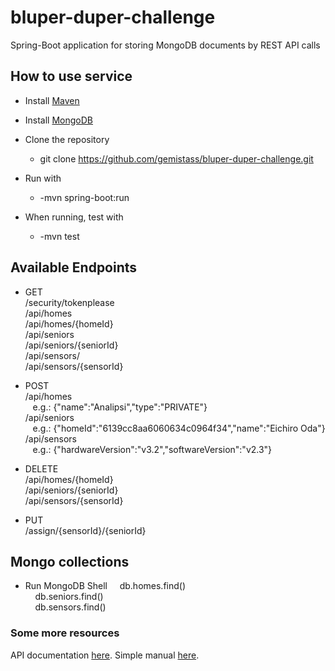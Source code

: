 # bluper-duper-challenge

Spring-Boot application for storing MongoDB documents by REST API calls 

## How to use service


* Install [Maven](https://maven.apache.org/download.cgi)
* Install [MongoDB](https://www.mongodb.com/)

* Clone the repository
	* git clone https://github.com/gemistass/bluper-duper-challenge.git
* Run with 
	* -mvn spring-boot:run
* When running, test with
	* -mvn test

## Available Endpoints
* GET  
		/security/tokenplease  
		/api/homes  
		/api/homes/{homeId}  
		/api/seniors  
		/api/seniors/{seniorId}  
		/api/sensors/  
		/api/sensors/{sensorId}  

* POST  
		/api/homes  
			&nbsp;&nbsp; e.g.: {"name":"Analipsi","type":"PRIVATE"}  
		/api/seniors  
			&nbsp;&nbsp; e.g.: {"homeId":"6139cc8aa6060634c0964f34","name":"Eichiro Oda"}  
		/api/sensors  
			&nbsp;&nbsp; e.g.: {"hardwareVersion":"v3.2","softwareVersion":"v2.3"}  
* DELETE  
		/api/homes/{homeId}  
		/api/seniors/{seniorId}  
		/api/sensors/{sensorId}  

* PUT  
		/assign/{sensorId}/{seniorId}  

## Mongo collections  

* Run MongoDB Shell
&nbsp;&nbsp;&nbsp;&nbsp;db.homes.find()  
&nbsp;&nbsp;&nbsp;&nbsp;db.seniors.find()  
&nbsp;&nbsp;&nbsp;&nbsp;db.sensors.find()  

### Some more resources
API documentation [here](SimpleApiDocumentation.pdf).
Simple manual [here](BackendChallengeSimpleManual.pdf).

	
